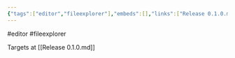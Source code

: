 ```yaml
---
{"tags":["editor","fileexplorer"],"embeds":[],"links":["Release 0.1.0.md"],"uuid":"2736b542-aba4-48cd-96b6-bed9fe4914e3","todos":{"done":[],"pending":[]}}
---
```

#editor #fileexplorer

Targets at [[Release 0.1.0.md]]